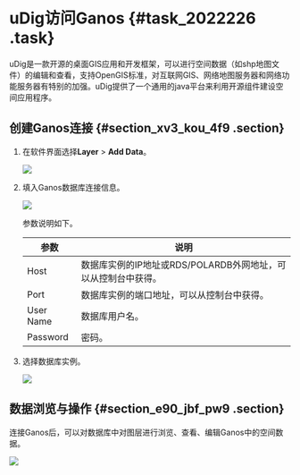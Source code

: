 # uDig访问Ganos {#task_2022226 .task}

uDig是一款开源的桌面GIS应用和开发框架，可以进行空间数据（如shp地图文件）的编辑和查看，支持OpenGIS标准，对互联网GIS、网络地图服务器和网络功能服务器有特别的加强。uDig提供了一个通用的java平台来利用开源组件建设空间应用程序。

## 创建Ganos连接 {#section_xv3_kou_4f9 .section}

1.  在软件界面选择**Layer** \> **Add Data**。 

    ![](http://static-aliyun-doc.oss-cn-hangzhou.aliyuncs.com/assets/img/1605529/156773829958798_zh-CN.png)

2.  填入Ganos数据库连接信息。 

    ![](http://static-aliyun-doc.oss-cn-hangzhou.aliyuncs.com/assets/img/1605529/156773829958799_zh-CN.png)

    参数说明如下。

    |参数|说明|
    |--|--|
    |Host|数据库实例的IP地址或RDS/POLARDB外网地址，可以从控制台中获得。|
    |Port|数据库实例的端口地址，可以从控制台中获得。|
    |User Name|数据库用户名。|
    |Password|密码。|

3.  选择数据库实例。 

    ![](http://static-aliyun-doc.oss-cn-hangzhou.aliyuncs.com/assets/img/1605529/156773830058800_zh-CN.png)


## 数据浏览与操作 {#section_e90_jbf_pw9 .section}

连接Ganos后，可以对数据库中对图层进行浏览、查看、编辑Ganos中的空间数据。

![](http://static-aliyun-doc.oss-cn-hangzhou.aliyuncs.com/assets/img/1605529/156773830058802_zh-CN.png)

